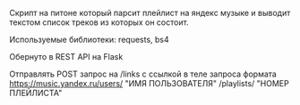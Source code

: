 Скрипт на питоне который парсит плейлист на яндекс музыке и выводит текстом список треков из которых он состоит.

Используемые библиотеки: requests, bs4

Обернуто в REST API на Flask

Отправлять POST запрос на /links с ссылкой в теле запроса формата https://music.yandex.ru/users/ "ИМЯ ПОЛЬЗОВАТЕЛЯ" /playlists/ "НОМЕР ПЛЕЙЛИСТА"
